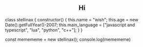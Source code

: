 <h2 align="center">Hi</h2>
class stellinax {
    constructor() {
        this.name = "wish";
        this.age = new Date().getFullYear()-2007;
        this.main_language = ["javascript and typescript", "lua", "python", "c++"];
    }
}

const memememe = new stellinax();
console.log(memememe)
